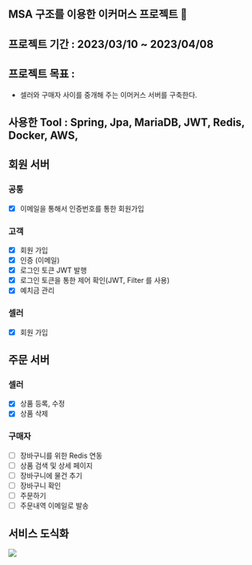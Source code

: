 ## MSA 구조를 이용한 이커머스 프로젝트 🧺


## 프로젝트 기간 : 2023/03/10 ~ 2023/04/08

## 프로젝트 목표 : 
   - 셀러와 구매자 사이를 중개해 주는 이머커스 서버를 구축한다.

## 사용한 Tool : Spring, Jpa, MariaDB, JWT, Redis, Docker, AWS, 
   
## 회원 서버
### 공통
- [x] 이메일을 통해서 인증번호를 통한 회원가입

### 고객

- [x] 회원 가입
- [x] 인증 (이메일)
- [x] 로그인 토큰 JWT 발행
- [x] 로그인 토큰을 통한 제어 확인(JWT, Filter 를 사용)
- [x] 예치금 관리

### 셀러

- [x] 회원 가입


## 주문 서버
### 셀러 

- [x] 상품 등록, 수정
- [x] 상품 삭제

### 구매자

- [ ] 장바구니를 위한 Redis 연동
- [ ] 상품 검색 및 상세 페이지
- [ ] 장바구니에 물건 추기
- [ ] 장바구니 확인
- [ ] 주문하기
- [ ] 주문내역 이메일로 발송

## 서비스  도식화

![](https://velog.velcdn.com/images/choidongkuen/post/29635f2f-7cb9-4f12-9e3e-ab68d83f78e9/image.jpg)
